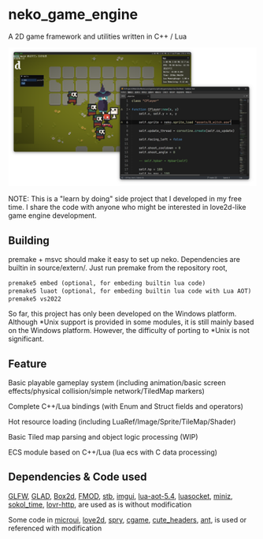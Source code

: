 # neko_game_engine

A 2D game framework and utilities written in C++ / Lua

![neko_game_engine](docs/1.png "neko_game_engine")

NOTE: This is a "learn by doing" side project that I developed in my free time. I share the code with anyone who might be interested in love2d-like game engine development.


Building
---

premake + msvc should make it easy to set up neko. 
Dependencies are builtin in source/extern/. Just run premake from the repository root,

    premake5 embed (optional, for embeding builtin lua code)
    premake5 luaot (optional, for embeding builtin lua code with Lua AOT)
    premake5 vs2022

So far, this project has only been developed on the Windows platform. Although *Unix support is provided in some modules, it is still mainly based on the Windows platform. However, the difficulty of porting to *Unix is ​​not significant.


Feature
---

Basic playable gameplay system (including animation/basic screen effects/physical collision/simple network/TiledMap markers)

Complete C++/Lua bindings (with Enum and Struct fields and operators)

Hot resource loading (including LuaRef/Image/Sprite/TileMap/Shader)

Basic Tiled map parsing and object logic processing (WIP)

ECS module based on C++/Lua (lua ecs with C data processing)



Dependencies & Code used
---

[GLFW](http://www.glfw.org/),
[GLAD](https://github.com/Dav1dde/glad/),
[Box2d](https://github.com/erincatto/box2d/),
[FMOD](https://www.fmod.com/),
[stb](https://github.com/nothings/stb/),
[imgui](https://github.com/ocornut/imgui/),
[lua-aot-5.4](https://github.com/hugomg/lua-aot-5.4/),
[luasocket](https://lunarmodules.github.io/luasocket/),
[miniz](https://github.com/richgel999/miniz/),
[sokol_time](https://github.com/floooh/sokol/blob/master/sokol_time.h/),
[lovr-http](https://github.com/bjornbytes/lovr-http/),
are used as is without modification

Some code in 
[microui](https://github.com/rxi/microui/),
[love2d](https://love2d.org/),
[spry](https://github.com/jasonliang-dev/spry/),
[cgame](https://github.com/nikki93/cgame/),
[cute_headers](https://github.com/RandyGaul/cute_headers/),
[ant](https://github.com/ejoy/ant/),
is used or referenced with modification

